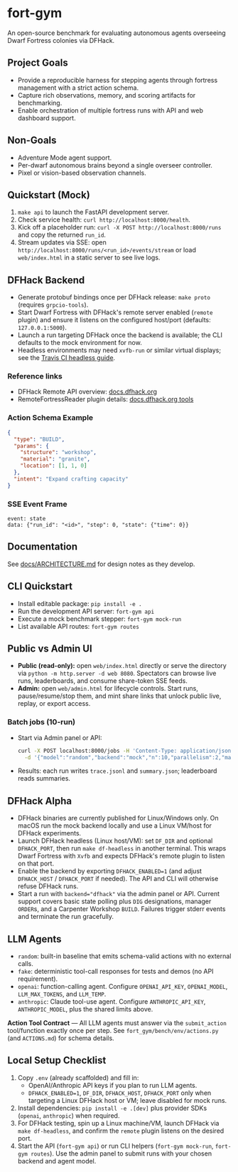 # fort-gym

An open-source benchmark for evaluating autonomous agents overseeing Dwarf Fortress colonies via DFHack.

## Project Goals
- Provide a reproducible harness for stepping agents through fortress management with a strict action schema.
- Capture rich observations, memory, and scoring artifacts for benchmarking.
- Enable orchestration of multiple fortress runs with API and web dashboard support.

## Non-Goals
- Adventure Mode agent support.
- Per-dwarf autonomous brains beyond a single overseer controller.
- Pixel or vision-based observation channels.

## Quickstart (Mock)
1. `make api` to launch the FastAPI development server.
2. Check service health: `curl http://localhost:8000/health`.
3. Kick off a placeholder run: `curl -X POST http://localhost:8000/runs` and copy the returned `run_id`.
4. Stream updates via SSE: open `http://localhost:8000/runs/<run_id>/events/stream` or load `web/index.html` in a static server to see live logs.

## DFHack Backend
- Generate protobuf bindings once per DFHack release: `make proto` (requires `grpcio-tools`).
- Start Dwarf Fortress with DFHack's remote server enabled (`remote` plugin) and ensure it listens on the configured host/port (defaults: `127.0.0.1:5000`).
- Launch a run targeting DFHack once the backend is available; the CLI defaults to the mock environment for now.
- Headless environments may need `xvfb-run` or similar virtual displays; see the [Travis CI headless guide](https://docs.travis-ci.com/user/gui-and-headless-browsers/).

### Reference links
- DFHack Remote API overview: [docs.dfhack.org](https://docs.dfhack.org/en/stable/docs/dev/Remote.html)
- RemoteFortressReader plugin details: [docs.dfhack.org tools](https://docs.dfhack.org/en/stable/docs/tools/RemoteFortressReader.html)


### Action Schema Example
```json
{
  "type": "BUILD",
  "params": {
    "structure": "workshop",
    "material": "granite",
    "location": [1, 1, 0]
  },
  "intent": "Expand crafting capacity"
}
```

### SSE Event Frame
```
event: state
data: {"run_id": "<id>", "step": 0, "state": {"time": 0}}

```

## Documentation
See [docs/ARCHITECTURE.md](docs/ARCHITECTURE.md) for design notes as they develop.

## CLI Quickstart
- Install editable package: `pip install -e .`
- Run the development API server: `fort-gym api`
- Execute a mock benchmark stepper: `fort-gym mock-run`
- List available API routes: `fort-gym routes`

## Public vs Admin UI
- **Public (read-only):** open `web/index.html` directly or serve the directory via `python -m http.server -d web 8080`. Spectators can browse live runs, leaderboards, and consume share-token SSE feeds.
- **Admin:** open `web/admin.html` for lifecycle controls. Start runs, pause/resume/stop them, and mint share links that unlock public live, replay, or export access.

### Batch jobs (10-run)
- Start via Admin panel or API:
  ```bash
  curl -X POST localhost:8000/jobs -H 'Content-Type: application/json' \
    -d '{"model":"random","backend":"mock","n":10,"parallelism":2,"max_steps":200,"ticks_per_step":100}'
  ```
- Results: each run writes `trace.jsonl` and `summary.json`; leaderboard reads summaries.

## DFHack Alpha
- DFHack binaries are currently published for Linux/Windows only. On macOS run the mock backend locally and use a Linux VM/host for DFHack experiments.
- Launch DFHack headless (Linux host/VM): set `DF_DIR` and optional `DFHACK_PORT`, then run `make df-headless` in another terminal. This wraps Dwarf Fortress with `Xvfb` and expects DFHack's remote plugin to listen on that port.
- Enable the backend by exporting `DFHACK_ENABLED=1` (and adjust `DFHACK_HOST` / `DFHACK_PORT` if needed). The API and CLI will otherwise refuse DFHack runs.
- Start a run with `backend="dfhack"` via the admin panel or API. Current support covers basic state polling plus `DIG` designations, manager `ORDER`s, and a Carpenter Workshop `BUILD`. Failures trigger stderr events and terminate the run gracefully.

## LLM Agents
- `random`: built-in baseline that emits schema-valid actions with no external calls.
- `fake`: deterministic tool-call responses for tests and demos (no API requirement).
- `openai`: function-calling agent. Configure `OPENAI_API_KEY`, `OPENAI_MODEL`, `LLM_MAX_TOKENS`, and `LLM_TEMP`.
- `anthropic`: Claude tool-use agent. Configure `ANTHROPIC_API_KEY`, `ANTHROPIC_MODEL`, plus the shared limits above.

**Action Tool Contract** — All LLM agents must answer via the `submit_action` tool/function exactly once per step. See `fort_gym/bench/env/actions.py` (and `ACTIONS.md`) for schema details.

## Local Setup Checklist
1. Copy `.env` (already scaffolded) and fill in:
   - OpenAI/Anthropic API keys if you plan to run LLM agents.
   - `DFHACK_ENABLED=1`, `DF_DIR`, `DFHACK_HOST`, `DFHACK_PORT` only when targeting a Linux DFHack host or VM; leave disabled for mock runs.
2. Install dependencies: `pip install -e .[dev]` plus provider SDKs (`openai`, `anthropic`) when required.
3. For DFHack testing, spin up a Linux machine/VM, launch DFHack via `make df-headless`, and confirm the `remote` plugin listens on the desired port.
4. Start the API (`fort-gym api`) or run CLI helpers (`fort-gym mock-run`, `fort-gym routes`). Use the admin panel to submit runs with your chosen backend and agent model.
